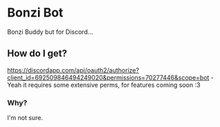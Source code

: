 # Bonzi Bot
Bonzi Buddy but for Discord...
## How do I get?
https://discordapp.com/api/oauth2/authorize?client_id=692509846494249020&permissions=70277446&scope=bot - Yeah it requires some extensive perms, for features coming soon :3
### Why?
I'm not sure.

